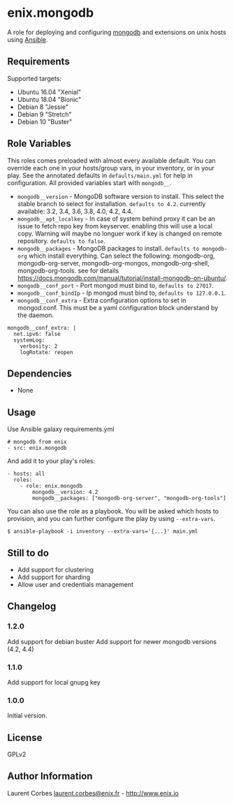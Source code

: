 enix.mongodb
=================

A role for deploying and configuring [mongodb](http://www.mongodb.com) and extensions on unix hosts using [Ansible](http://www.ansible.com/).


Requirements
------------

Supported targets:

- Ubuntu 16.04 "Xenial"
- Ubuntu 18.04 "Bionic"
- Debian 8 "Jessie"
- Debian 9 "Stretch"
- Debian 10 "Buster"


Role Variables
--------------

This roles comes preloaded with almost every available default. You can override each one in your hosts/group vars, in your inventory, or in your play. See the annotated defaults in `defaults/main.yml` for help in configuration. All provided variables start with `mongodb__`.

- `mongodb__version` - MongoDB software version to install. This select the stable branch to select for installation. `defaults to 4.2`. currently available: 3.2, 3.4, 3.6, 3.8, 4.0, 4.2, 4.4.
- `mongodb__apt_localkey` - In case of system behind proxy it can be an issue to fetch repo key from keyserver. enabling this will use a local copy. Warning will maybe no longuer work if key is changed on remote repository. `defaults to false`.
- `mongodb__packages` - MongoDB packages to install. `defaults to mongodb-org` which install everything. Can select the following: mongodb-org, mongodb-org-server, mongodb-org-mongos, mongodb-org-shell, mongodb-org-tools. see for details https://docs.mongodb.com/manual/tutorial/install-mongodb-on-ubuntu/.
- `mongodb__conf_port` - Port mongod must bind to, `defaults to 27017`.
- `mongodb__conf_bindIp` - Ip mongod must bind to, `defaults to 127.0.0.1`.
- `mongodb__conf_extra` - Extra configuration options to set in mongod.conf. This must be a yaml configuration block understand by the daemon.
```
mongodb__conf_extra: |
  net.ipv6: false
  systemLog:
    verbosity: 2
    logRotate: reopen
```


Dependencies
------------

- None

Usage
-----

Use Ansible galaxy requirements.yml

    # mongodb from enix
    - src: enix.mongodb

And add it to your play's roles:

    - hosts: all
      roles:
        - role: enix.mongodb
            mongodb__version: 4.2
            mongodb__packages: ["mongodb-org-server", "mongodb-org-tools"]

You can also use the role as a playbook. You will be asked which hosts to provision, and you can further configure the play by using `--extra-vars`.

    $ ansible-playbook -i inventory --extra-vars='{...}' main.yml

Still to do
-----------

- Add support for clustering
- Add support for sharding
- Allow user and credentials management


Changelog
---------

### 1.2.0

Add support for debian buster
Add support for newer mongodb versions (4.2, 4.4)


### 1.1.0

Add support for local gnupg key

### 1.0.0

Initial version.

License
-------

GPLv2

Author Information
------------------

Laurent Corbes <laurent.corbes@enix.fr> - http://www.enix.io
